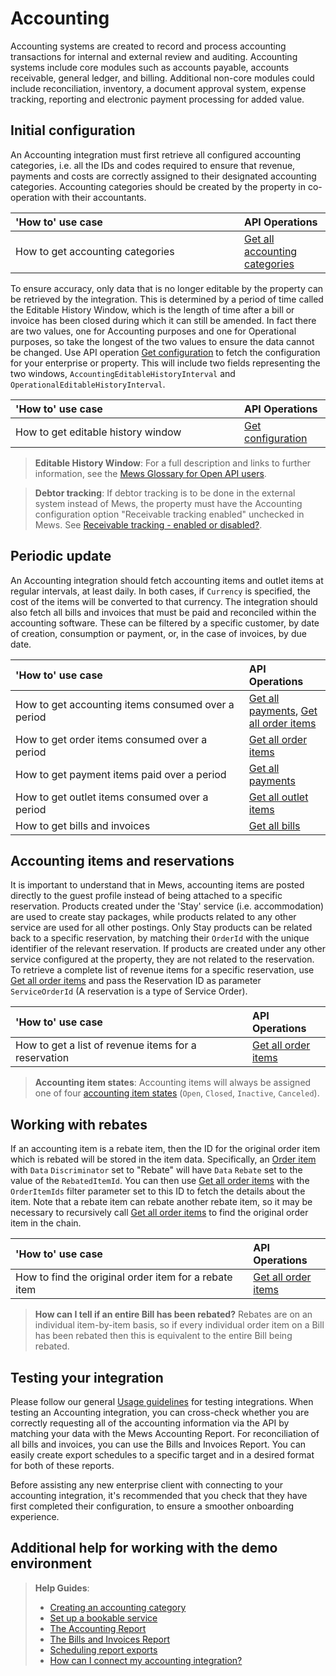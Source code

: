 # Accounting

Accounting systems are created to record and process accounting transactions for internal and external review and auditing. Accounting systems include core modules such as accounts payable, accounts receivable, general ledger, and billing. Additional non-core modules could include reconciliation, inventory, a document approval system, expense tracking, reporting and electronic payment processing for added value. 

## Initial configuration

An Accounting integration must first retrieve all configured accounting categories, i.e. all the IDs and codes required to ensure that revenue, payments and costs are correctly assigned to their designated accounting categories. Accounting categories should be created by the property in co-operation with their accountants.

| <div style="width:350px">'How to' use case</div> | API Operations |
| :-- | :-- |
| How to get accounting categories | [Get all accounting categories](../operations/accountingcategories.md#get-all-accounting-categories) |

To ensure accuracy, only data that is no longer editable by the property can be retrieved by the integration. This is determined by a period of time called the Editable History Window, which is the length of time after a bill or invoice has been closed during which it can still be amended. In fact there are two values, one for Accounting purposes and one for Operational purposes, so take the longest of the two values to ensure the data cannot be changed. Use API operation [Get configuration](../operations/configuration.md#get-configuration) to fetch the configuration for your enterprise or property. This will include two fields representing the two windows, `AccountingEditableHistoryInterval` and `OperationalEditableHistoryInterval`.

| <div style="width:350px">'How to' use case</div> | API Operations |
| :-- | :-- |
| How to get editable history window | [Get configuration](../operations/configuration.md#get-configuration) |

> **Editable History Window**: For a full description and links to further information, see the [Mews Glossary for Open API users](https://help.mews.com/s/article/Mews-Glossary-for-Open-API-users?language=en_US).

> **Debtor tracking**: If debtor tracking is to be done in the external system instead of Mews, the property must have the Accounting configuration option "Receivable tracking enabled" unchecked in Mews. See [Receivable tracking - enabled or disabled?](https://help.mews.com/s/article/Receivable-tracking-enabled-or-disabled?language=en_US).

## Periodic update

An Accounting integration should fetch accounting items and outlet items at regular intervals, at least daily. In both cases, if `Currency` is specified, the cost of the items will be converted to that currency. The integration should also fetch all bills and invoices that must be paid and reconciled within the accounting software. These can be filtered by a specific customer, by date of creation, consumption or payment, or, in the case of invoices, by due date.

| <div style="width:350px">'How to' use case</div> | API Operations |
| :-- | :-- |
| How to get accounting items consumed over a period | [Get all payments](../operations/payments.md#get-all-payments), [Get all order items](../operations/orderitems.md#get-all-order-items) |
| How to get order items consumed over a period | [Get all order items](../operations/orderitems.md#get-all-order-items) |
| How to get payment items paid over a period | [Get all payments](../operations/payments.md#get-all-payments) |
| How to get outlet items consumed over a period | [Get all outlet items](../operations/outletitems.md#get-all-outlet-items) |
| How to get bills and invoices | [Get all bills](../operations/bills.md#get-all-bills) |

## Accounting items and reservations

It is important to understand that in Mews, accounting items are posted directly to the guest profile instead of being attached to a specific reservation. Products created under the 'Stay' service (i.e. accommodation) are used to create stay packages, while products related to any other service are used for all other postings. Only Stay products can be related back to a specific reservation, by matching their `OrderId` with the unique identifier of the relevant reservation. If products are created under any other service configured at the property, they are not related to the reservation. To retrieve a complete list of revenue items for a specific reservation, use [Get all order items](../operations/orderitems.md#get-all-order-items) and pass the Reservation ID as parameter `ServiceOrderId` (A reservation is a type of Service Order).

| <div style="width:350px">'How to' use case</div> | API Operations |
| :-- | :-- |
| How to get a list of revenue items for a reservation | [Get all order items](../operations/orderitems.md#get-all-order-items) |

> **Accounting item states**: Accounting items will always be assigned one of four [accounting item states](../operations/accountingitems.md#accounting-item-state) (`Open`, `Closed`, `Inactive`, `Canceled`).

## Working with rebates

If an accounting item is a rebate item, then the ID for the original order item which is rebated will be stored in the item data. Specifically, an [Order item](../operations/orderitems.md#order-item) with `Data` `Discriminator` set to "Rebate" will have `Data` `Rebate` set to the value of the `RebatedItemId`. You can then use [Get all order items](../operations/orderitems.md#get-all-order-items) with the `OrderItemIds` filter parameter set to this ID to fetch the details about the item. Note that a rebate item can rebate another rebate item, so it may be necessary to recursively call [Get all order items](../operations/orderitems.md#get-all-order-items) to find the original order item in the chain.

| <div style="width:350px">'How to' use case</div> | API Operations |
| :-- | :-- |
| How to find the original order item for a rebate item | [Get all order items](../operations/orderitems.md#get-all-order-items) |

> **How can I tell if an entire Bill has been rebated?** Rebates are on an individual item-by-item basis, so if every individual order item on a Bill has been rebated then this is equivalent to the entire Bill being rebated.

## Testing your integration

Please follow our general [Usage guidelines](../guidelines/README.md) for testing integrations.
When testing an Accounting integration, you can cross-check whether you are correctly requesting all of the accounting information via the API by matching your data with the Mews Accounting Report. For reconciliation of all bills and invoices, you can use the Bills and Invoices Report. You can easily create export schedules to a specific target and in a desired format for both of these reports. 

Before assisting any new enterprise client with connecting to your accounting integration, it's recommended that you check that they have first completed their configuration, to ensure a smoother onboarding experience.

## Additional help for working with the demo environment

> **Help Guides**:
> * [Creating an accounting category](https://help.mews.com/s/article/create-an-accounting-category?language=en_US)
> * [Set up a bookable service](https://help.mews.com/s/article/set-up-a-bookable-service?language=en_US)
> * [The Accounting Report](https://help.mews.com/s/article/accounting-report?language=en_US)
> * [The Bills and Invoices Report](https://help.mews.com/s/article/bills-and-invoices-report?language=en_US)
> * [Scheduling report exports](https://help.mews.com/s/article/schedule-report-exports?language=en_US)
> * [How can I connect my accounting integration?](https://help.mews.com/s/article/how-can-i-connect-my-accounting-integration?language=en_US)
